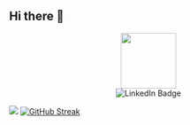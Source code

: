 ## Hi there 👋
<div id="header" align="center">
  <img src="https://media4.giphy.com/media/v1.Y2lkPTc5MGI3NjExODFyMnBpZXNzMmo3d2tubXF5dmd0ZHh4Mmt5MGN5Nmt6aTRteTNhOCZlcD12MV9pbnRlcm5hbF9naWZfYnlfaWQmY3Q9Zw/2IudUHdI075HL02Pkk/giphy.gif" width="100"/>
</div>
<div id="badges" align="center">
  <img src="https://img.shields.io/badge/https%3A%2F%2Fwww.linkedin.com%2Fin%2Fkonstantsin-romanov-10b163355%2F?style=for-the-badge&label=Linkedin&labelColor=%23B0E0E6&color=%2300BFFF" alt="LinkedIn Badge"/>
</div>


![](https://komarev.com/ghpvc/?username=Rokastet&color=blue)
[![GitHub Streak](https://streak-stats.demolab.com?user=Rokastet&theme=telegram&hide_border=true&border_radius=5&short_numbers=true&hide_longest_streak=true)](https://git.io/streak-stats)

<!--
**Rokastet/Rokastet** is a ✨ _special_ ✨ repository because its `README.md` (this file) appears on your GitHub profile.

Here are some ideas to get you started:

- 🔭 I’m currently working on ...
- 🌱 I’m currently learning ...
- 👯 I’m looking to collaborate on ...
- 🤔 I’m looking for help with ...
- 💬 Ask me about ...
- 📫 How to reach me: ...
- 😄 Pronouns: ...
- ⚡ Fun fact: ...
-->
